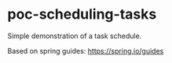 # poc-scheduling-tasks


Simple demonstration of a task schedule.

Based on spring guides: https://spring.io/guides